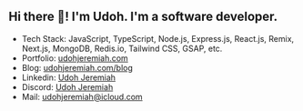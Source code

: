 ## Hi there 👋! I'm Udoh. I'm a software developer.

- Tech Stack: JavaScript, TypeScript, Node.js, Express.js, React.js, Remix, Next.js, MongoDB, Redis.io, Tailwind CSS,
  GSAP, etc.
- Portfolio: [udohjeremiah.com](https://udohjeremiah.com)
- Blog: [udohjeremiah.com/blog](https://udohjeremiah.com/blog)
- Linkedin: [Udoh Jeremiah](https://www.linkedin.com/in/udoh-jeremiah-02a640304)
- Discord: [Udoh Jeremiah](https://discordapp.com/users/1229921586149331066)
- Mail: [udohjeremiah@icloud.com](mailto:udohjeremiah@icloud.com)
